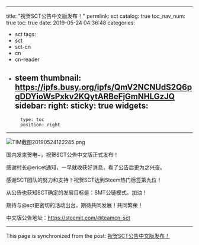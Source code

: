 
---
title: "祝贺SCT公告中文版发布！"
permlink: sct
catalog: true
toc_nav_num: true
toc: true
date: 2019-05-24 04:36:48
categories:
- sct
tags:
- sct
- sct-cn
- cn
- cn-reader
- steem
thumbnail: https://ipfs.busy.org/ipfs/QmV2NCNUdS2Q6pqDDYioWsPxkv2KQytARBeFjGmNHLGzJQ
sidebar:
    right:
        sticky: true
widgets:
    -
        type: toc
        position: right
---


![TIM截图20190524122245.png](https://ipfs.busy.org/ipfs/QmV2NCNUdS2Q6pqDDYioWsPxkv2KQytARBeFjGmNHLGzJQ)

国内发来贺电~，祝贺SCT公告中文版正式发布！

感谢村长@ericet通知，一早就收获好消息，看了公告后更为之兴奋。

感谢SCT团队的努力和支持！祝贺SCT达到Steem热门标签第九位！

从公告也获知SCT确定的发展目标是：SMT公链模式。加油！

期待与@sct更密切的活动出台，期待共同发展！共同繁荣！

中文版公告地址：https://steemit.com/@teamcn-sct

- - -

This page is synchronized from the post: [祝贺SCT公告中文版发布！](https://steemit.com/@andrewma/sct)
